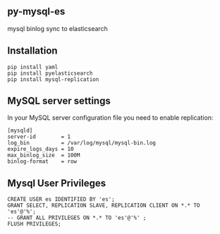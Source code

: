 ## py-mysql-es

mysql binlog sync to elasticsearch


## Installation

```
pip install yaml
pip install pyelasticsearch
pip install mysql-replication
```

## MySQL server settings

In your MySQL server configuration file you need to enable replication:

    [mysqld]
    server-id        = 1
    log_bin          = /var/log/mysql/mysql-bin.log
    expire_logs_days = 10
    max_binlog_size  = 100M
    binlog-format    = row

## Mysql User Privileges

```
CREATE USER es IDENTIFIED BY 'es';
GRANT SELECT, REPLICATION SLAVE, REPLICATION CLIENT ON *.* TO 'es'@'%';
-- GRANT ALL PRIVILEGES ON *.* TO 'es'@'%' ;
FLUSH PRIVILEGES;
```
